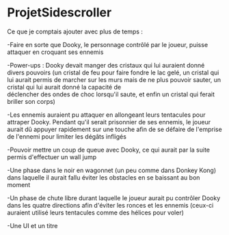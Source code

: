 # ProjetSidescroller

Ce que je comptais ajouter avec plus de temps :

-Faire en sorte que Dooky, le personnage contrôlé par le joueur, puisse attaquer en croquant ses ennemis

-Power-ups : Dooky devait manger des cristaux qui lui auraient donné divers pouvoirs (un cristal de feu pour faire fondre le lac gelé, un cristal qui lui aurait permis de marcher sur les murs mais de ne plus pouvoir sauter, un cristal qui lui aurait donné la capacité de   
    déclencher des ondes de choc lorsqu'il saute, et enfin un cristal qui ferait briller son corps)
    
-Les ennemis auraient pu attaquer en allongeant leurs tentacules pour attraper Dooky. Pendant qu'il serait prisonnier de ses ennemis, le joueur aurait dû appuyer rapidement sur une touche afin de se défaire de l'emprise de l'ennemi pour limiter les dégâts infligés

-Pouvoir mettre un coup de queue avec Dooky, ce qui aurait par la suite permis d'effectuer un wall jump

-Une phase dans le noir en wagonnet (un peu comme dans Donkey Kong) dans laquelle il aurait fallu éviter les obstacles en se baissant au bon moment

-Un phase de chute libre durant laquelle le joueur aurait pu contrôler Dooky dans les quatre directions afin d'éviter les ronces et les ennemis (ceux-ci auraient utilisé leurs tentacules comme des hélices pour voler)

-Une UI et un titre
